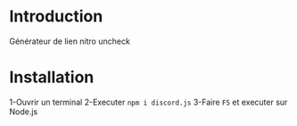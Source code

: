 # Introduction
Générateur de lien nitro uncheck
# Installation
1-Ouvrir un terminal
2-Executer ```npm i discord.js```
3-Faire ```F5``` et executer sur Node.js
